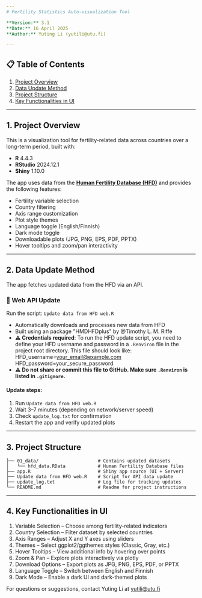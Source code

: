 ```yaml
---
# Fertility Statistics Auto-visualization Tool

**Version:** 3.1  
**Date:** 16 April 2025  
**Author:** Yuting Li (yutili@utu.fi)

---
```


## 📋 Table of Contents

1. [Project Overview](#1-project-overview)  
2. [Data Update Method](#2-data-update-method)  
3. [Project Structure](#3-project-structure)  
4. [Key Functionalities in UI](#4-key-functionalities-in-ui)

---

## 1. Project Overview

This is a visualization tool for fertility-related data across countries over a long-term period, built with:

- **R** 4.4.3  
- **RStudio** 2024.12.1  
- **Shiny** 1.10.0  

The app uses data from the [**Human Fertility Database (HFD)**](https://www.humanfertility.org/) and provides the following features:

- Fertility variable selection  
- Country filtering  
- Axis range customization  
- Plot style themes  
- Language toggle (English/Finnish)  
- Dark mode toggle  
- Downloadable plots (JPG, PNG, EPS, PDF, PPTX)  
- Hover tooltips and zoom/pan interactivity  

---

## 2. Data Update Method

The app fetches updated data from the HFD via an API.

### 🔹 Web API Update

Run the script: `Update data from HFD web.R`

- Automatically downloads and processes new data from HFD  
- Built using an package "HMDHFDplus" by @Timothy L. M. Riffe
- **⚠️ Credentials required**: To run the HFD update script, you need to define your HFD username and password in a `.Renviron` file in the project root directory. This file should look like: HFD_username=your_email@example.com HFD_password=your_secure_password
- **⚠️ Do not share or commit this file to GitHub. Make sure `.Renviron` is listed in `.gitignore`.**

#### Update steps:

1. Run `Update data from HFD web.R`  
2. Wait 3–7 minutes (depending on network/server speed)  
3. Check `update_log.txt` for confirmation  
4. Restart the app and verify updated plots

---

## 3. Project Structure

```text
├── 01_data/                      # Contains updated datasets
│   └── hfd_data.RData            # Human Fertility Database files
├── app.R                         # Shiny app source (UI + Server)
├── Update data from HFD web.R    # Script for API data update
├── update_log.txt                # Log file for tracking updates
└── README.md                     # Readme for project instructions
```
---

## 4. Key Functionalities in UI
1. Variable Selection – Choose among fertility-related indicators
2. Country Selection – Filter dataset by selected countries
3. Axis Ranges – Adjust X and Y axes using sliders
4. Themes – Select ggplot2/ggthemes styles (Classic, Gray, etc.)
5. Hover Tooltips – View additional info by hovering over points
6. Zoom & Pan – Explore plots interactively via plotly
7. Download Options – Export plots as JPG, PNG, EPS, PDF, or PPTX
8. Language Toggle – Switch between English and Finnish
9. Dark Mode – Enable a dark UI and dark-themed plots

For questions or suggestions, contact Yuting Li at yutili@utu.fi